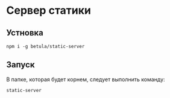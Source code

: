 # Сервер статики

## Устновка

	npm i -g betula/static-server
	
## Запуск

В папке, которая будет корнем, следует выполнить команду:
	
	static-server	
